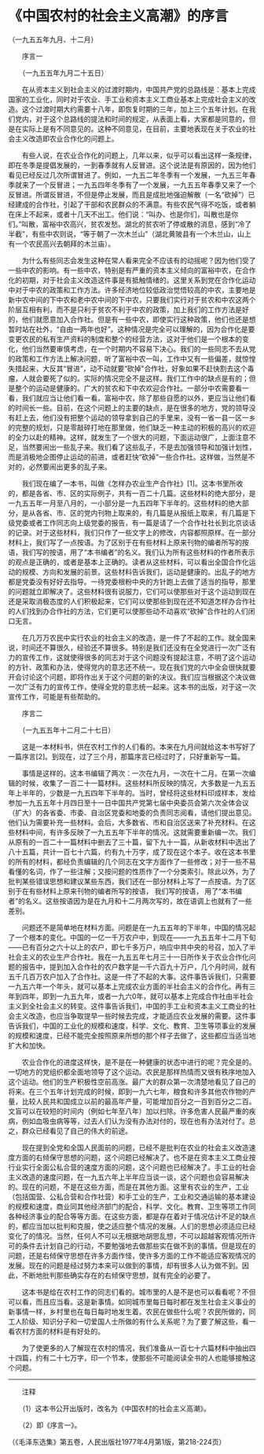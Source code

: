 # 《中国农村的社会主义高潮》的序言  
（一九五五年九月、十二月）  
  
　　序言一   
  
　　（一九五五年九月二十五日）   
  
　　在从资本主义到社会主义的过渡时期内，中国共产党的总路线是：基本上完成国家的工业化，同时对于农业、手工业和资本主义工商业基本上完成社会主义的改造。这个过渡时期大约需要十八年，即恢复时期的三年，加上三个五年计划。在我们党内，对于这个总路线的提法和时间的规定，从表面上看，大家都是同意的，但是在实际上是有不同意见的。这种不同意见，在目前，主要地表现在关于农业的社会主义改造即农业合作化的问题上。   
  
　　有些人说，在农业合作化的问题上，几年以来，似乎可以看出这样一条规律，即在冬季是提倡发展的，一到春季就有人反冒进。这个说法是有原因的，因为他们看见已经反过几次所谓冒进了。例如，一九五二年冬季有一个发展，一九五三年春季就来了一个反冒进；一九五四年冬季有了一个发展，一九五五年春季又来了一个反冒进。所谓反冒进，不但是停止发展，而且是成批地强迫解散（一名“砍掉”）已经建成的合作社，引起了干部和农民群众的不满意。有些农民气得不吃饭，或者躺在床上不起来，或者十几天不出工。他们说：“叫办、也是你们，叫散也是你们。”叫散，富裕中农高兴，贫农发愁。湖北的贫农听了停或散的消息，感到“冷了半截”，有些中农则说，“等于朝了一次木兰山”（湖北黄陂县有一个木兰山，山上有一个农民高兴去朝拜的木兰庙）。   
  
　　为什么有些同志会发生这种在常人看来完全不应该有的动摇呢？因为他们受了一些中农的影响。有一些中农，特别是有严重的资本主义倾向的富裕中农，在合作化的初期，对于社会主义改造这件事是有抵触情绪的。这里关系到党在合作化运动中对于中农的政策和工作方法。许多经济地位较低政治觉悟较高的中农，主要地是新中农中间的下中农和老中农中间的下中农，只要我们实行对于贫农和中农这两个阶层互相有利，而不是只利于贫农不利于中农的政策，加上我们的工作方法是好的，他们就愿意加入合作社。但是有一些中农，即使实行这种政策，他们也还是想暂时站在社外，“自由一两年也好”。这种情况是完全可以理解的，因为合作化是要变更农民的私有生产资料的制度和整个的经营方法，这对于他们是一个根本的变化，他们当然要审慎考虑，在一个时期内不容易下决心。我们的一些同志不去从党的政策和工作方法上解决问题，听了富裕中农一叫，工作中又有一些偏差，就惊惶失措起来，大反其“冒进”，动不动就要“砍掉”合作社，好象如果不赶快割去这个毒瘤，人就会要死了似的。实际的情况完全不是这样。我们工作中的缺点是有的；但是整个的运动是健康的。广大的贫农和下中农欢迎合作社。一部分中农需要看一看，我们就应当让他们看一看。富裕中农，除了那些自愿的以外，更应当让他们看的时间长一些。目前，在这个问题上的主要的缺点，是在很多的地方，党的领导没有赶上去，他们没有把整个运动的领导拿到自己的手里来，没有一省一县一区一乡的完整的规划，只是零敲碎打地在那里做，他们缺乏一种主动的积极的高兴的欢迎的全力以赴的精神。这样，就发生了一个很大的问题，下面运动很广，上面注意不足，当然要闹出一些乱子来。我们看了这些乱子，不是去加强领导和加强计划性，而是消极地企图停止运动的前进，或者赶快“砍掉”一些合作社。这样做，当然是不对的，必然要闹出更多的乱子来。   
  
　　我们现在编了一本书，叫做《怎样办农业生产合作社》[1]。这本书里所收的，都是各省、市、区的实际例子，共有一百二十几篇。这些材料的绝大部分，是一九五五年一月至八月的，一小部分是一九五四年下半年的。这些材料的绝大部分，是从各省、市、区的党内刊物上取来的，有几篇是从报纸上取来，有几篇是下级党委或者工作同志向上级党委的报告，有一篇是请了一个合作社社长到北京谈话的记录。对于这些材料，我们只作了一些文字上的修改，内容都照原样。在一部分材料上，我们写了一点按语。为了区别于在有些材料上原来刊物的编者所写的按语，我们写的按语，用了“本书编者”的名义。我们认为所有这些材料的作者所表示的观点是正确的，或者是基本上正确的。读者从这些材料，可以看出全国合作化运动的规模、方向和发展的前景。这些材料告诉我们，运动是健康的。出乱子的地方都是党委没有好好去指导。一待党委根粉中央的方针跑上去做了适当的指导，那里的问题就立即解决了。这些材料很有说服力，它们可以使那些对于这个运动到现在还是采取消极态度的人们积极起来，它们可以使那些到现在还不知道怎样办合作社的人们找到办合作社的方法，它们更可以使那些动不动喜欢“砍掉”合作社的人们闭口无言。   
  
　　在几万万农民中实行农业的社会主义的改造，是一件了不起的工作。就全国来说，时间还不算很久，经验还不算很多。特别是我们还没有在全党进行一次广泛有力的宣传工作，这就使得很多的同志对于这个问题没有提起注意，不明了这个运动的方针、政策和办法，使得党内的意志还不统一。现在我们党的六中全会很快就要开会讨论这个问题，即将作出关于这个问题的新的决议。我们应当根据这个决议做一次广泛有力的宣传工作，使得全党的意志统一起来。这本书的出版，对于这一次宣传工作，可能是有些帮助的。   
  
　　序言二   
  
　　（一九五五年十二月二十七日）   
  
　　这是一本材料书，供在农村工作的人们看的。本来在九月间就给这本书写好了一篇序言[2]。到现在，过了三个月，那篇序言已经过时了，只好重新写一篇。   
  
　　事情是这样的。这本书编辑了两次：一次在九月，一次在十二月。在第一次编辑的时候，收集了一百二十一篇材料。这些材料所反映的情况，大多数是一九五五年上半年的，少数是一九五四年下半年的。当时，曾经将这些材料印成样本，发给参加一九五五年十月四日至十一日中国共产党第七届中央委员会第六次全体会议（扩大）的各省委、市委、自治区党委和地委的负责同志阅看，请他们提出意见。他们认为需要补充一些材料。会后，大多数省、市和自治区送来了补充材料。在这些材料中间，有许多反映了一九五五年下半年的情况。这就需要重新编一次。我们从原有的一百二十一篇材料中删去了三十篇，留下九十一篇，从新收材料中选出了八十五篇，共计一百七十六篇，约有九十万字，成了现在这个本子。收在这本书里的所有的材料，都经负责编辑的几个同志在文字方面作了一些修改；对于一些不易看懂的名词，作了一些注解；又按问题的性质作了一个分类索引。除此以外，为了批判某些错误思想和建议某些东西，我们还在一部分材料上写了一点按语。为了区别于在有些材料上原来刊物的编者所写的按语， 我们写的按语， 用了“本书编者”的名义。这些按语因为是在九月和十二月两次写的，故在语调上也就有了一些差别。   
  
　　问题还不是简单地在材料方面。问题是在一九五五年的下半年，中国的情况起了一个根本的变化。中国的一亿一千万农户中，到现在——一九五五年十二月下旬——已有百分之六十以上的农户，即七千多万户，响应中共中央的号召，加入了半社会主义的农业生产合作社。我在一九五五年七月三十一日所作关于农业合作化问题的报告中，提到加入合作社的农户数字是一千六百九十万户，几个月时间，就有五千几百万农户加入了合作社。这是一件了不起的大事。这件事告诉我们，只需要一九五六年一个年头，就可以基本上完成农业方面的半社会主义的合作化。再有三年到四年，即到一九五九年，或者一九六0年，就可以基本上完成合作社由半社会主义到全社会主义的转变。这件事告诉我们，中国的手工业和资本主义工商业的社会主义改造，也应当争取提早一些时候去完成，才能适应农业发展的需要。这件事告诉我们，中国的工业化的规模和速度，科学、文化、教育、卫生等项事业的发展的规模和速度，已经不能完全按照原来所想的那个样子去做了，这些都应当适当地扩大和加快。   
  
　　农业合作化的进度这样快，是不是在一种健康的状态中进行的呢？完全是的。一切地方的党组织都全面地领导了这个运动。农民是那样热情而又很有秩序地加入这个运动。他们的生产积极性空前高涨。最广大的群众第一次清楚地看见了自己的将来。在三个五年计划完成的时候，即到一九六七年，粮食和许多其他农作物的产量，比较人民共和国成立以前的最高年产量，可能增加百分之一百到百分之二百。文盲可以在较短的时间内（例如七年至八年）加以扫除。许多危害人民最严重的疾病，例如血吸虫病等等，过去人们认为没有办法对付的，现在也有办法对付了。总之，群众已经看见了自己的伟大的前途。   
  
　　现在提到全党和全国人民面前的问题，已经不是批判在农业的社会主义改造速度方面的右倾保守思想的问题，这个问题已经解决了。也不是在资本主义工商业按行业实行全面公私合营的速度方面的问题，这个问题也已经解决了。手工业的社会主义改造的速度问题，在一九五六年上半年应当谈一谈，这个问题也会容易解决的。现在的问题，不是在这些方面，而是在其他方面。这里有农业的生产，工业（包括国营、公私合营和合作社营）和手工业的生产，工业和交通运输的基本建设的规模和速度，商业同其他经济部门的配合，科学、文化。教育、卫生等项工作同各种经济事业的配合等等方面。在这些方面，都是存在着对于情况估计不足的缺点的，都应当加以批判和克服，使之适应整个情况的发展。人们的思想必须适应已经变化了的情况。当然，任何人不可以无根据地胡思乱想，不可以超越客观情况所许可的条件去计划自己的行动，不要勉强地去做那些实在做不到的事情。但是现在的问题，还是右倾保守思想在许多方面作怪，使许多方面的工作不能适应客观情况的发展。现在的问题是经过努力本来可以做到的事情，却有很多人认为做不到。因此，不断地批判那些确实存在的右倾保守思想，就有完全的必要了。   
  
　　这本书是给在农村工作的同志们看的。城市里的人是不是也可以看看呢？不但可以看，而且应当看。这是新事情。如同城市里每日每时都在发生社会主义事业的新事情一样，乡村里也在每日每时地发生着。农民在做些什么呢？农民所做的，同工人阶级、知识分子和一切爱国人士所做的有什么关系呢？为了要了解这些，看一看农村方面的材料是有好处的。   
  
　　为了使更多的人了解现在农村的情况，我们准备从一百七十六篇材料中抽出四十四篇，约有二十七万字，印一个节本，使那些不可能阅读全书的人也能够接触这个问题。   
  
----------------  
　　注释   
  
　　（1）这本书公开出版时，改名为《中国农村的社会主义高潮》。   
  
　　（2）即《序言一》。   
  
（《毛泽东选集》第五卷，人民出版社1977年4月第1版，第218-224页）   
  
  
   
  
　　   
  
  
